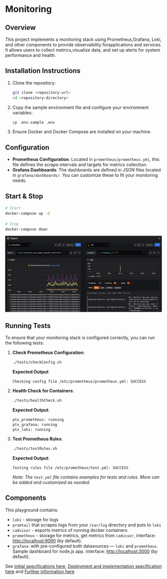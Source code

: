 # Monitoring

## Overview

This project implements a monitoring stack using Prometheus,Grafana, Loki, and other components to provide observability forapplications and services. It allows users to collect metrics,visualize data, and set up alerts for system performance and health.

## Installation Instructions

1. Clone the repository:

    ```bash
    git clone <repository-url>
    cd <repository-directory>
    ```

2. Copy the sample environment file and configure your environment variables:

    ```bash
    cp .env.sample .env
    ```

3. Ensure Docker and Docker Compose are installed on your machine.

## Configuration

- **Prometheus Configuration**: Located in `prometheus/prometheus.yml`, this file defines the scrape intervals and targets for metrics collection.
- **Grafana Dashboards**: The dashboards are defined in JSON files located in `grafana/dashboards/`. You can customize these to fit your monitoring needs.

## Start & Stop

```bash
# Start
docker-compose up -d

# Stop
docker-compose down
```

<p align="center"><img src="_pics/prometheus_loki.png" alt="Grafana splitted dashboard: prometheus with loki" width="700"></p>

## Running Tests

To ensure that your monitoring stack is configured correctly, you can run the following tests:

1. **Check Prometheus Configuration**:
    ```bash
    ./tests/checkConfig.sh
    ```
    **Expected Output**:
    ```
    Checking config file /etc/prometheus/prometheus.yml: SUCCESS
    ```

2. **Health Check for Containers**:
    ```bash
    ./tests/healthCheck.sh
    ```
    **Expected Output**:
    ```
    ptx_prometheus: running
    ptx_grafana: running
    ptx_loki: running
    ```

3. **Test Prometheus Rules**:
    ```bash
    ./tests/testRules.sh
    ```
    **Expected Output**:
    ```
    Testing rules file /etc/prometheus/test.yml: SUCCESS
    ```
    *Note: The `test.yml` file contains examples for tests and rules. More can be added and customized as needed.*

## Components

This playground contains:

- `loki` - storage for logs
- `promtail` that scrapes logs from your `/var/log` directory and puts to `loki`
- `cadvisor` - exports metrics of running docker containers
- `prometheus` - storage for metrics, get metrics from `cadvisor`, interface: [http://localhost:9090](http://localhost:9090) (by default).
- `grafana`: with pre-configured both datasources — `loki` and `prometheus`. Sample dashboard for node.js app. interface: [http://localhost:3000](http://localhost:3000) (by default).

See [initial specifications here](./docs/design-document.md), [Deployment and implementation specification here](./docs/design-document.md#configuration-and-deployment-settings) and [Further information here](./docs/further-informations.md)
